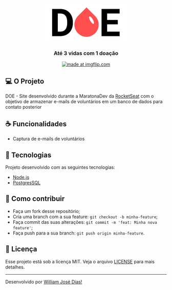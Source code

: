<h1 align="center">
    <img src="./assets//logo.png"/>
</h1>
    <h3 align="center">Até 3 vidas com 1 doação</h3>

<p align="center">
    <a href="https://imgflip.com/gif/3pkdlq"><img src="https://i.imgflip.com/3pkdlq.gif" title="made at imgflip.com"/></a>
</p>

## 💻 O Projeto
DOE - Site desenvolvido durante a MaratonaDev da [RocketSeat](https://rocketseat.com.br/) com o objetivo de armazenar e-mails de voluntários em um banco de dados para contato posterior

## ☕ Funcionalidades
- Captura de e-mails de voluntários

## :pushpin: Tecnologias
Projeto desenvolvido com as seguintes tecnologias:
- [Node.js](https://nodejs.org/en/)
- [PostgresSQL](https://www.postgresql.org/)

## 🤔 Como contribuir

- Faça um fork desse repositório;
- Cria uma branch com a sua feature: `git checkout -b minha-feature`;
- Faça commit das suas alterações: `git commit -m 'feat: Minha nova feature'`;
- Faça push para a sua branch: `git push origin minha-feature`.

## :memo: Licença

Esse projeto está sob a licença MIT. Veja o arquivo [LICENSE](LICENSE.md) para mais detalhes.

---

Desenvolvido por [William José Dias!](https://github.com/WilliamWJD)